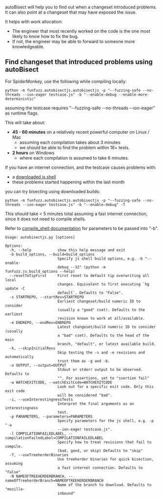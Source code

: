 autoBisect will help you to find out when a changeset introduced problems. It can also point at a changeset that may have exposed the issue.

It helps with work allocation:

* The engineer that most recently worked on the code is the one most likely to know how to fix the bug.
* If not, the engineer may be able to forward to someone more knowledgeable.

## Find changeset that introduced problems using autoBisect

For SpiderMonkey, use the following while compiling locally:

`python -m funfuzz.autobisectjs.autobisectjs -p "--fuzzing-safe --no-threads --ion-eager testcase.js" -b "--enable-debug --enable-more-deterministic"`

assuming the testcase requires "--fuzzing-safe --no-threads --ion-eager" as runtime flags.

This will take about:

* **45 - 60 minutes** on a relatively recent powerful computer on Linux / Mac
  * assuming each compilation takes about 3 minutes
  * we should be able to find the problem within 16+ tests.
* **2 hours** on Windows
  * where each compilation is assumed to take 6 minutes.

If you have an internet connection, and the testcase causes problems with:

* a [downloaded js shell](https://archive.mozilla.org/pub/mozilla.org/firefox/tinderbox-builds/mozilla-central-macosx64-debug/latest/jsshell-mac64.zip)
* these problems started happening within the last month

you can try bisecting using downloaded builds:

`python -m funfuzz.autobisectjs.autobisectjs -p "--fuzzing-safe --no-threads --ion-eager testcase.js" -b "--enable-debug" -T`

This should take < 5 minutes total assuming a fast internet connection, since it does not need to compile shells.

Refer to [compile_shell documentation](../js/README.md) for parameters to be passed into "-b".

```
Usage: autobisectjs.py [options]

Options:
  -h, --help            show this help message and exit
  -b build_options, --build=build_options
                        Specify js shell build options, e.g. -b "--enable-
                        debug --32" (python -m funfuzz.js.build_options --help)
  --resetToTipFirst     First reset to default tip overwriting all local
                        changes. Equivalent to first executing `hg update -C
                        default`. Defaults to "False".
  -s STARTREPO, --startRev=STARTREPO
                        Earliest changeset/build numeric ID to consider
                        (usually a "good" cset). Defaults to the earliest
                        revision known to work at all/available.
  -e ENDREPO, --endRev=ENDREPO
                        Latest changeset/build numeric ID to consider (usually
                        a "bad" cset). Defaults to the head of the main
                        branch, "default", or latest available build.
  -k, --skipInitialRevs
                        Skip testing the -s and -e revisions and automatically
                        trust them as -g and -b.
  -o OUTPUT, --output=OUTPUT
                        Stdout or stderr output to be observed. Defaults to
                        "". For assertions, set to "ssertion fail"
  -w WATCHEXITCODE, --watchExitCode=WATCHEXITCODE
                        Look out for a specific exit code. Only this exit code
                        will be considered "bad".
  -i, --useInterestingnessTests
                        Interpret the final arguments as an interestingness
                        test.
  -p PARAMETERS, --parameters=PARAMETERS
                        Specify parameters for the js shell, e.g. -p "-a
                        --ion-eager testcase.js".
  -l COMPILATIONFAILEDLABEL, --compilationFailedLabel=COMPILATIONFAILEDLABEL
                        Specify how to treat revisions that fail to compile.
                        (bad, good, or skip) Defaults to "skip"
  -T, --useTreeherderBinaries
                        Use treeherder binaries for quick bisection, assuming
                        a fast internet connection. Defaults to "False"
  -N NAMEOFTREEHERDERBRANCH, --nameOfTreeherderBranch=NAMEOFTREEHERDERBRANCH
                        Name of the branch to download. Defaults to "mozilla-
                        inbound"
```
